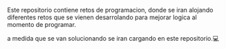 Este repositorio contiene retos de programacion, donde se iran alojando diferentes retos que se vienen desarrolando para mejorar logica al momento de programar. 

a medida que se van solucionando se iran cargando en este repositorio.💻